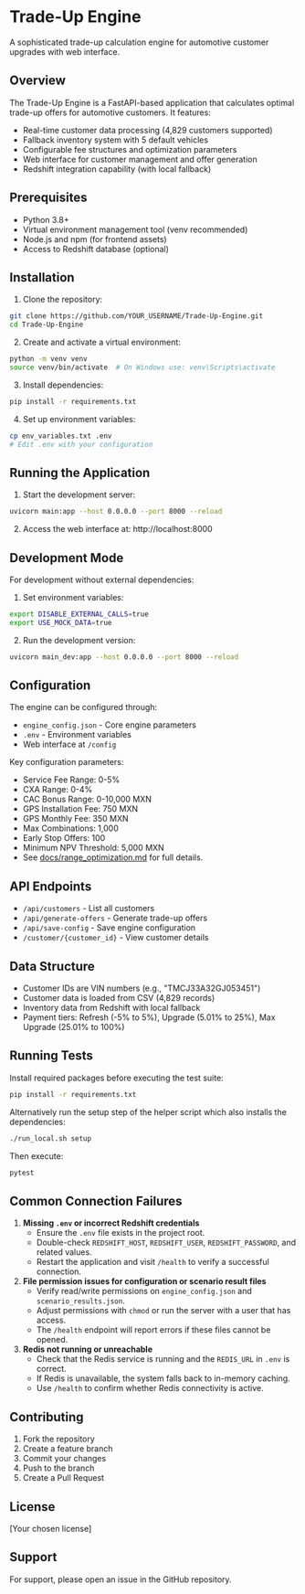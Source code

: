 # Trade-Up Engine

A sophisticated trade-up calculation engine for automotive customer upgrades with web interface.

## Overview

The Trade-Up Engine is a FastAPI-based application that calculates optimal trade-up offers for automotive customers. It features:

- Real-time customer data processing (4,829 customers supported)
- Fallback inventory system with 5 default vehicles
- Configurable fee structures and optimization parameters
- Web interface for customer management and offer generation
- Redshift integration capability (with local fallback)

## Prerequisites

- Python 3.8+
- Virtual environment management tool (venv recommended)
- Node.js and npm (for frontend assets)
- Access to Redshift database (optional)

## Installation

1. Clone the repository:
```bash
git clone https://github.com/YOUR_USERNAME/Trade-Up-Engine.git
cd Trade-Up-Engine
```

2. Create and activate a virtual environment:
```bash
python -m venv venv
source venv/bin/activate  # On Windows use: venv\Scripts\activate
```

3. Install dependencies:
```bash
pip install -r requirements.txt
```

4. Set up environment variables:
```bash
cp env_variables.txt .env
# Edit .env with your configuration
```

## Running the Application

1. Start the development server:
```bash
uvicorn main:app --host 0.0.0.0 --port 8000 --reload
```

2. Access the web interface at: http://localhost:8000

## Development Mode

For development without external dependencies:

1. Set environment variables:
```bash
export DISABLE_EXTERNAL_CALLS=true
export USE_MOCK_DATA=true
```

2. Run the development version:
```bash
uvicorn main_dev:app --host 0.0.0.0 --port 8000 --reload
```

## Configuration

The engine can be configured through:
- `engine_config.json` - Core engine parameters
- `.env` - Environment variables
- Web interface at `/config`

Key configuration parameters:
- Service Fee Range: 0-5%
- CXA Range: 0-4%
- CAC Bonus Range: 0-10,000 MXN
 - GPS Installation Fee: 750 MXN
 - GPS Monthly Fee: 350 MXN
 - Max Combinations: 1,000
 - Early Stop Offers: 100
 - Minimum NPV Threshold: 5,000 MXN
 - See [docs/range_optimization.md](docs/range_optimization.md) for full details.

## API Endpoints

- `/api/customers` - List all customers
- `/api/generate-offers` - Generate trade-up offers
- `/api/save-config` - Save engine configuration
- `/customer/{customer_id}` - View customer details

## Data Structure

- Customer IDs are VIN numbers (e.g., "TMCJ33A32GJ053451")
- Customer data is loaded from CSV (4,829 records)
- Inventory data from Redshift with local fallback
- Payment tiers: Refresh (-5% to 5%), Upgrade (5.01% to 25%), Max Upgrade (25.01% to 100%)

## Running Tests

Install required packages before executing the test suite:

```bash
pip install -r requirements.txt
```

Alternatively run the setup step of the helper script which also installs the
dependencies:

```bash
./run_local.sh setup
```

Then execute:

```bash
pytest
```
## Common Connection Failures

1. **Missing `.env` or incorrect Redshift credentials**
   - Ensure the `.env` file exists in the project root.
   - Double-check `REDSHIFT_HOST`, `REDSHIFT_USER`, `REDSHIFT_PASSWORD`, and related values.
   - Restart the application and visit `/health` to verify a successful connection.
2. **File permission issues for configuration or scenario result files**
   - Verify read/write permissions on `engine_config.json` and `scenario_results.json`.
   - Adjust permissions with `chmod` or run the server with a user that has access.
   - The `/health` endpoint will report errors if these files cannot be opened.
3. **Redis not running or unreachable**
   - Check that the Redis service is running and the `REDIS_URL` in `.env` is correct.
   - If Redis is unavailable, the system falls back to in-memory caching.
   - Use `/health` to confirm whether Redis connectivity is active.


## Contributing

1. Fork the repository
2. Create a feature branch
3. Commit your changes
4. Push to the branch
5. Create a Pull Request

## License

[Your chosen license]

## Support

For support, please open an issue in the GitHub repository. 